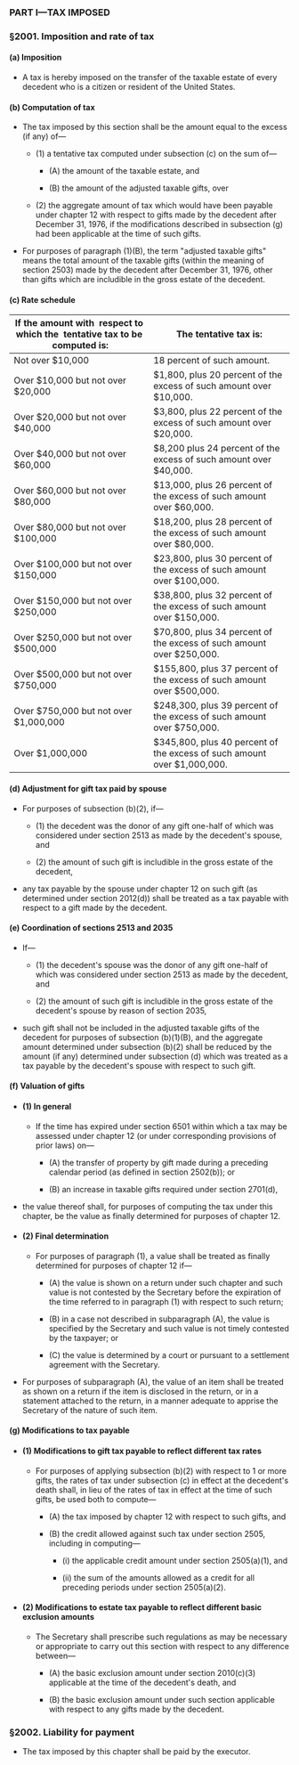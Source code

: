 ### PART I—TAX IMPOSED

### §2001. Imposition and rate of tax
#### (a) Imposition
* A tax is hereby imposed on the transfer of the taxable estate of every decedent who is a citizen or resident of the United States.

#### (b) Computation of tax
* The tax imposed by this section shall be the amount equal to the excess (if any) of—

  * (1) a tentative tax computed under subsection (c) on the sum of—

    * (A) the amount of the taxable estate, and

    * (B) the amount of the adjusted taxable gifts, over


  * (2) the aggregate amount of tax which would have been payable under chapter 12 with respect to gifts made by the decedent after December 31, 1976, if the modifications described in subsection (g) had been applicable at the time of such gifts.


* For purposes of paragraph (1)(B), the term "adjusted taxable gifts" means the total amount of the taxable gifts (within the meaning of section 2503) made by the decedent after December 31, 1976, other than gifts which are includible in the gross estate of the decedent.

#### (c) Rate schedule
  | **If the amount with &nbsp;respect to which the &nbsp;tentative tax to be &nbsp;computed is:** | **The tentative tax is:** |
  | --- | --- |
  | Not over $10,000 | 18 percent of such amount. |
  | Over $10,000 but not over $20,000 | $1,800, plus 20 percent of the excess of such amount over $10,000. |
  | Over $20,000 but not over $40,000 | $3,800, plus 22 percent of the excess of such amount over $20,000. |
  | Over $40,000 but not over $60,000 | $8,200 plus 24 percent of the excess of such amount over $40,000. |
  | Over $60,000 but not over $80,000 | $13,000, plus 26 percent of the excess of such amount over $60,000. |
  | Over $80,000 but not over $100,000 | $18,200, plus 28 percent of the excess of such amount over $80,000. |
  | Over $100,000 but not over $150,000 | $23,800, plus 30 percent of the excess of such amount over $100,000. |
  | Over $150,000 but not over $250,000 | $38,800, plus 32 percent of the excess of such amount over $150,000. |
  | Over $250,000 but not over $500,000 | $70,800, plus 34 percent of the excess of such amount over $250,000. |
  | Over $500,000 but not over $750,000 | $155,800, plus 37 percent of the excess of such amount over $500,000. |
  | Over $750,000 but not over $1,000,000 | $248,300, plus 39 percent of the excess of such amount over $750,000. |
  | Over $1,000,000 | $345,800, plus 40 percent of the excess of such amount over $1,000,000. |
  
#### (d) Adjustment for gift tax paid by spouse
* For purposes of subsection (b)(2), if—

  * (1) the decedent was the donor of any gift one-half of which was considered under section 2513 as made by the decedent's spouse, and

  * (2) the amount of such gift is includible in the gross estate of the decedent,


* any tax payable by the spouse under chapter 12 on such gift (as determined under section 2012(d)) shall be treated as a tax payable with respect to a gift made by the decedent.

#### (e) Coordination of sections 2513 and 2035
* If—

  * (1) the decedent's spouse was the donor of any gift one-half of which was considered under section 2513 as made by the decedent, and

  * (2) the amount of such gift is includible in the gross estate of the decedent's spouse by reason of section 2035,


* such gift shall not be included in the adjusted taxable gifts of the decedent for purposes of subsection (b)(1)(B), and the aggregate amount determined under subsection (b)(2) shall be reduced by the amount (if any) determined under subsection (d) which was treated as a tax payable by the decedent's spouse with respect to such gift.

#### (f) Valuation of gifts
* #### (1) In general
  * If the time has expired under section 6501 within which a tax may be assessed under chapter 12 (or under corresponding provisions of prior laws) on—

    * (A) the transfer of property by gift made during a preceding calendar period (as defined in section 2502(b)); or

    * (B) an increase in taxable gifts required under section 2701(d),


* the value thereof shall, for purposes of computing the tax under this chapter, be the value as finally determined for purposes of chapter 12.

* #### (2) Final determination
  * For purposes of paragraph (1), a value shall be treated as finally determined for purposes of chapter 12 if—

    * (A) the value is shown on a return under such chapter and such value is not contested by the Secretary before the expiration of the time referred to in paragraph (1) with respect to such return;

    * (B) in a case not described in subparagraph (A), the value is specified by the Secretary and such value is not timely contested by the taxpayer; or

    * (C) the value is determined by a court or pursuant to a settlement agreement with the Secretary.


* For purposes of subparagraph (A), the value of an item shall be treated as shown on a return if the item is disclosed in the return, or in a statement attached to the return, in a manner adequate to apprise the Secretary of the nature of such item.

#### (g) Modifications to tax payable
* #### (1) Modifications to gift tax payable to reflect different tax rates
  * For purposes of applying subsection (b)(2) with respect to 1 or more gifts, the rates of tax under subsection (c) in effect at the decedent's death shall, in lieu of the rates of tax in effect at the time of such gifts, be used both to compute—

    * (A) the tax imposed by chapter 12 with respect to such gifts, and

    * (B) the credit allowed against such tax under section 2505, including in computing—

      * (i) the applicable credit amount under section 2505(a)(1), and

      * (ii) the sum of the amounts allowed as a credit for all preceding periods under section 2505(a)(2).

* #### (2) Modifications to estate tax payable to reflect different basic exclusion amounts
  * The Secretary shall prescribe such regulations as may be necessary or appropriate to carry out this section with respect to any difference between—

    * (A) the basic exclusion amount under section 2010(c)(3) applicable at the time of the decedent's death, and

    * (B) the basic exclusion amount under such section applicable with respect to any gifts made by the decedent.

### §2002. Liability for payment
* The tax imposed by this chapter shall be paid by the executor.